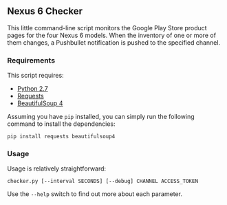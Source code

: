 ## Nexus 6 Checker

This little command-line script monitors the Google Play Store product pages for the four Nexus 6 models. When the inventory of one or more of them changes, a Pushbullet notification is pushed to the specified channel.

### Requirements

This script requires:

* [Python 2.7](https://www.python.org/)
* [Requests](https://pypi.python.org/pypi/requests)
* [BeautifulSoup 4](https://pypi.python.org/pypi/beautifulsoup4)

Assuming you have `pip` installed, you can simply run the following command to install the dependencies:

    pip install requests beautifulsoup4

### Usage

Usage is relatively straightforward:

    checker.py [--interval SECONDS] [--debug] CHANNEL ACCESS_TOKEN

Use the `--help` switch to find out more about each parameter.
